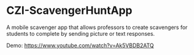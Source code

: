 # CZI-ScavengerHuntApp
A mobile scavenger app that allows professors to create scavengers for students to complete by sending picture or text responses.

Demo: https://www.youtube.com/watch?v=Ak5VBDB2ATQ
